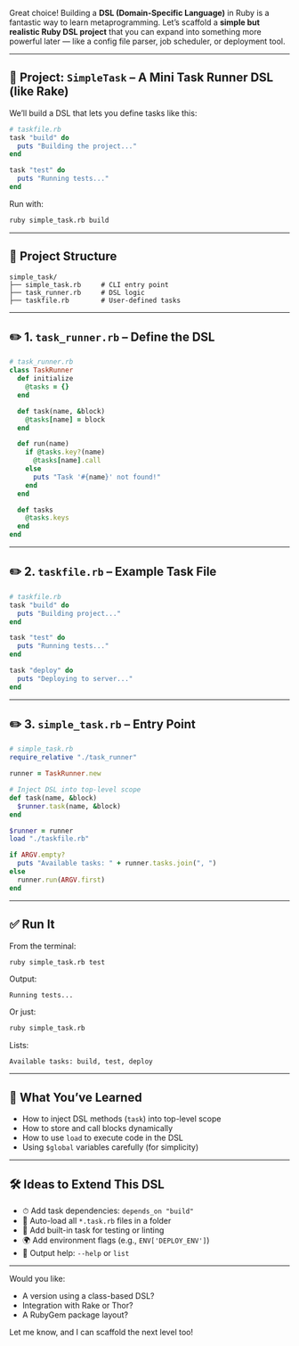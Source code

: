Great choice! Building a **DSL (Domain-Specific Language)** in Ruby is a fantastic way to learn metaprogramming. Let’s scaffold a **simple but realistic Ruby DSL project** that you can expand into something more powerful later — like a config file parser, job scheduler, or deployment tool.

---

## 🧱 Project: `SimpleTask` – A Mini Task Runner DSL (like Rake)

We’ll build a DSL that lets you define tasks like this:

```ruby
# taskfile.rb
task "build" do
  puts "Building the project..."
end

task "test" do
  puts "Running tests..."
end
```

Run with:

```bash
ruby simple_task.rb build
```

---

## 📁 Project Structure

```
simple_task/
├── simple_task.rb     # CLI entry point
├── task_runner.rb     # DSL logic
├── taskfile.rb        # User-defined tasks
```

---

## ✏️ 1. `task_runner.rb` – Define the DSL

```ruby
# task_runner.rb
class TaskRunner
  def initialize
    @tasks = {}
  end

  def task(name, &block)
    @tasks[name] = block
  end

  def run(name)
    if @tasks.key?(name)
      @tasks[name].call
    else
      puts "Task '#{name}' not found!"
    end
  end

  def tasks
    @tasks.keys
  end
end
```

---

## ✏️ 2. `taskfile.rb` – Example Task File

```ruby
# taskfile.rb
task "build" do
  puts "Building project..."
end

task "test" do
  puts "Running tests..."
end

task "deploy" do
  puts "Deploying to server..."
end
```

---

## ✏️ 3. `simple_task.rb` – Entry Point

```ruby
# simple_task.rb
require_relative "./task_runner"

runner = TaskRunner.new

# Inject DSL into top-level scope
def task(name, &block)
  $runner.task(name, &block)
end

$runner = runner
load "./taskfile.rb"

if ARGV.empty?
  puts "Available tasks: " + runner.tasks.join(", ")
else
  runner.run(ARGV.first)
end
```

---

## ✅ Run It

From the terminal:

```bash
ruby simple_task.rb test
```

Output:

```
Running tests...
```

Or just:

```bash
ruby simple_task.rb
```

Lists:

```
Available tasks: build, test, deploy
```

---

## 🧠 What You’ve Learned

* How to inject DSL methods (`task`) into top-level scope
* How to store and call blocks dynamically
* How to use `load` to execute code in the DSL
* Using `$global` variables carefully (for simplicity)

---

## 🛠️ Ideas to Extend This DSL

* ⏱ Add task dependencies: `depends_on "build"`
* 📁 Auto-load all `*.task.rb` files in a folder
* 🧪 Add built-in task for testing or linting
* 🌍 Add environment flags (e.g., `ENV['DEPLOY_ENV']`)
* 📄 Output help: `--help` or `list`

---

Would you like:

* A version using a class-based DSL?
* Integration with Rake or Thor?
* A RubyGem package layout?

Let me know, and I can scaffold the next level too!
